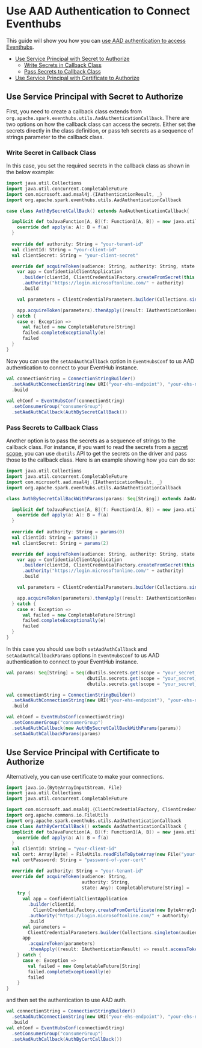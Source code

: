 # Use AAD Authentication to Connect Eventhubs
This guide will show you how you can 
<a href="https://docs.microsoft.com/en-us/azure/event-hubs/authenticate-application" target="_blank">use AAD authentication to access Eventhubs</a>.

* [Use Service Principal with Secret to Authorize](#use-service-principal-with-secret-to-authorize)
  * [Write Secrets in Callback Class](#write-secret-in-callback-class)
  * [Pass Secrets to Callback Class](#pass-secret-to-callback-class)
* [Use Service Principal with Certificate to Authorize](#use-service-principal-with-certificate-to-authorize)


## Use Service Principal with Secret to Authorize
First, you need to create a callback class extends from `org.apache.spark.eventhubs.utils.AadAuthenticationCallback`. There are two options on how the callback class can access the secrets. Either set the secrets directly in the class definition, or pass teh secrets as a sequence of strings parameter to the callback class.

### Write Secret in Callback Class
In this case, you set the required secrets in the callback class as shown in the below example:

```scala
import java.util.Collections
import java.util.concurrent.CompletableFuture
import com.microsoft.aad.msal4j.{IAuthenticationResult, _}
import org.apache.spark.eventhubs.utils.AadAuthenticationCallback

case class AuthBySecretCallBack() extends AadAuthenticationCallback{

  implicit def toJavaFunction[A, B](f: Function1[A, B]) = new java.util.function.Function[A, B] {
    override def apply(a: A): B = f(a)
  }
  
  override def authority: String = "your-tenant-id"
  val clientId: String = "your-client-id"
  val clientSecret: String = "your-client-secret"

  override def acquireToken(audience: String, authority: String, state: Any): CompletableFuture[String] = try {
    var app = ConfidentialClientApplication
      .builder(clientId, ClientCredentialFactory.createFromSecret(this.clientSecret))
      .authority("https://login.microsoftonline.com/" + authority)
      .build

    val parameters = ClientCredentialParameters.builder(Collections.singleton(audience + ".default")).build

    app.acquireToken(parameters).thenApply((result: IAuthenticationResult) => result.accessToken())
  } catch {
    case e: Exception =>
      val failed = new CompletableFuture[String]
      failed.completeExceptionally(e)
      failed
  }
}
```

Now you can use the `setAadAuthCallback` option in `EventHubsConf` to us AAD authentication to connect to your EventHub instance.

```scala
val connectionString = ConnectionStringBuilder()
  .setAadAuthConnectionString(new URI("your-ehs-endpoint"), "your-ehs-name")
  .build
  
val ehConf = EventHubsConf(connectionString)
  .setConsumerGroup("consumerGroup")
  .setAadAuthCallback(AuthBySecretCallBack())
```


### Pass Secrets to Callback Class
Another option is to pass the secrets as a sequence of strings to the callback class. For instance, if you want to read the secrets from a [secret scope](https://docs.microsoft.com/en-us/azure/databricks/security/secrets/secret-scopes), you can use `dbutils` API to get the secrets on the driver and pass those to the callback class. 
Here is an example showing how you can do so:
```scala
import java.util.Collections
import java.util.concurrent.CompletableFuture
import com.microsoft.aad.msal4j.{IAuthenticationResult, _}
import org.apache.spark.eventhubs.utils.AadAuthenticationCallback

class AuthBySecretCallBackWithParams(params: Seq[String]) extends AadAuthenticationCallback{

  implicit def toJavaFunction[A, B](f: Function1[A, B]) = new java.util.function.Function[A, B] {
    override def apply(a: A): B = f(a)
  }
  
  override def authority: String = params(0)
  val clientId: String = params(1)
  val clientSecret: String = params(2)

  override def acquireToken(audience: String, authority: String, state: Any): CompletableFuture[String] = try {
    var app = ConfidentialClientApplication
      .builder(clientId, ClientCredentialFactory.createFromSecret(this.clientSecret))
      .authority("https://login.microsoftonline.com/" + authority)
      .build

    val parameters = ClientCredentialParameters.builder(Collections.singleton(audience + ".default")).build

    app.acquireToken(parameters).thenApply((result: IAuthenticationResult) => result.accessToken())
  } catch {
    case e: Exception =>
      val failed = new CompletableFuture[String]
      failed.completeExceptionally(e)
      failed
  }
}
```

In this case you should use both `setAadAuthCallback` and `setAadAuthCallbackParams` options in `EventHubsConf` to us AAD authentication to connect to your EventHub instance.

```scala
val params: Seq[String] = Seq(dbutils.secrets.get(scope = "your_secret_scope", key = "your_tenantid_key"),
                              dbutils.secrets.get(scope = "your_secret_scope", key = "your_clientid_key"),
                              dbutils.secrets.get(scope = "your_secret_scope", key = "your_clientsecret_key"))

val connectionString = ConnectionStringBuilder()
  .setAadAuthConnectionString(new URI("your-ehs-endpoint"), "your-ehs-name")
  .build

val ehConf = EventHubsConf(connectionString)
  .setConsumerGroup("consumerGroup")
  .setAadAuthCallback(new AuthBySecretCallBackWithParams(params))
  .setAadAuthCallbackParams(params)
```


## Use Service Principal with Certificate to Authorize

Alternatively, you can use certificate to make your connections.

```scala
import java.io.{ByteArrayInputStream, File}
import java.util.Collections
import java.util.concurrent.CompletableFuture

import com.microsoft.aad.msal4j.{ClientCredentialFactory, ClientCredentialParameters, ConfidentialClientApplication, IAuthenticationResult}
import org.apache.commons.io.FileUtils
import org.apache.spark.eventhubs.utils.AadAuthenticationCallback
case class AuthByCertCallBack() extends AadAuthenticationCallback {
  implicit def toJavaFunction[A, B](f: Function1[A, B]) = new java.util.function.Function[A, B] {
    override def apply(a: A): B = f(a)
  }
  val clientId: String = "your-client-id"
  val cert: Array[Byte] = FileUtils.readFileToByteArray(new File("your-cert-local-path"))
  val certPassword: String = "password-of-your-cert"

  override def authority: String = "your-tenant-id"
  override def acquireToken(audience: String,
                            authority: String,
                            state: Any): CompletableFuture[String] =
    try {
      val app = ConfidentialClientApplication
        .builder(clientId,
          ClientCredentialFactory.createFromCertificate(new ByteArrayInputStream(cert), certPassword))
        .authority("https://login.microsoftonline.com/" + authority)
        .build
      val parameters =
        ClientCredentialParameters.builder(Collections.singleton(audience + ".default")).build
      app
        .acquireToken(parameters)
        .thenApply((result: IAuthenticationResult) => result.accessToken())
    } catch {
      case e: Exception =>
        val failed = new CompletableFuture[String]
        failed.completeExceptionally(e)
        failed
    }
}
```
and then set the authentication to use AAD auth.
```scala
val connectionString = ConnectionStringBuilder()
  .setAadAuthConnectionString(new URI("your-ehs-endpoint"), "your-ehs-name")
  .build
val ehConf = EventHubsConf(connectionString)
  .setConsumerGroup("consumerGroup")
  .setAadAuthCallback(AuthByCertCallBack())
```
